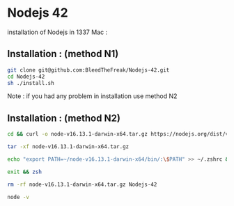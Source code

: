 # Nodejs 42
installation of Nodejs in 1337 Mac :
## Installation : (method N1)

```bash
git clone git@github.com:BleedTheFreak/Nodejs-42.git
cd Nodejs-42
sh ./install.sh
```
Note : if you had any problem in installation use method N2
## Installation : (method N2)

```bash
cd && curl -o node-v16.13.1-darwin-x64.tar.gz https://nodejs.org/dist/v16.13.1/node-v16.13.1-darwin-x64.tar.gz
```
```bash
tar -xf node-v16.13.1-darwin-x64.tar.gz
```
```bash
echo "export PATH=~/node-v16.13.1-darwin-x64/bin/:\$PATH" >> ~/.zshrc && source ~/.zshrc
```
```bash
exit && zsh
```
```bash
rm -rf node-v16.13.1-darwin-x64.tar.gz Nodejs-42
```
```bash
node -v
```
